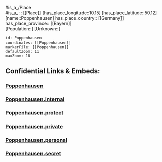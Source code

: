 ﻿---
location: [50.12,10.15] 
mapzoom: [7,12] 
mapmarker: city 
type: City
tags:
- geo/City


SpocWebEntityId: 33459
isDeleted: false
confidential: public

---
#is_a_/Place  
#is_a_ :: [[Place]] 
[has_place_longitude::10.15] 
[has_place_latitude::50.12] 
[name::Poppenhausen] 
has_place_country:: [[Germany]]  
has_place_province:: [[Bayern]]  
[Population::] 
[Unknown::] 


```leaflet
id: Poppenhausen
coordinates: [[Poppenhausen]] 
markerFile: [[Poppenhausen]] 
defaultZoom: 11 
maxZoom: 18
```


## Confidential Links & Embeds: 

### [Poppenhausen](/_public/Earth/Continent/Europe/Europe~Central/Germany/Germany~West/Bayern/counties~Bayern/Schweinfurt/cities~Schweinfurt/Poppenhausen.md) 

### [Poppenhausen.internal](/_internal/Earth/Continent/Europe/Europe~Central/Germany/Germany~West/Bayern/counties~Bayern/Schweinfurt/cities~Schweinfurt/Poppenhausen.internal.md) 

### [Poppenhausen.protect](/_protect/Earth/Continent/Europe/Europe~Central/Germany/Germany~West/Bayern/counties~Bayern/Schweinfurt/cities~Schweinfurt/Poppenhausen.protect.md) 

### [Poppenhausen.private](/_private/Earth/Continent/Europe/Europe~Central/Germany/Germany~West/Bayern/counties~Bayern/Schweinfurt/cities~Schweinfurt/Poppenhausen.private.md) 

### [Poppenhausen.personal](/_personal/Earth/Continent/Europe/Europe~Central/Germany/Germany~West/Bayern/counties~Bayern/Schweinfurt/cities~Schweinfurt/Poppenhausen.personal.md) 

### [Poppenhausen.secret](/_secret/Earth/Continent/Europe/Europe~Central/Germany/Germany~West/Bayern/counties~Bayern/Schweinfurt/cities~Schweinfurt/Poppenhausen.secret.md) 
